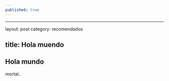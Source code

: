 ```yaml
---
published: true
---
```


---
layout: post
category: recomendados

title: Hola muendo
---
## Hola mundo

mortal..